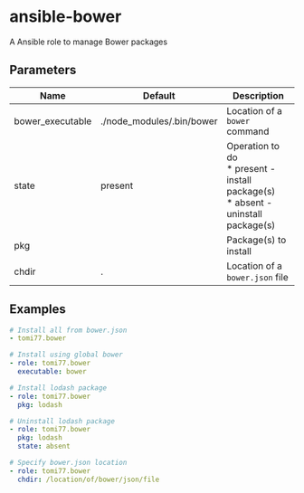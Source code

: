 # ansible-bower
A Ansible role to manage Bower packages

## Parameters

| Name             | Default                   | Description |
| ---------------- | ------------------------- | ----------- |
| bower_executable | ./node_modules/.bin/bower | Location of a `bower` command |
| state            | present                   | Operation to do<br>\* present - install package(s)<br>\* absent - uninstall package(s) |
| pkg              |                           | Package(s) to install |
| chdir            | .                         | Location of a `bower.json` file |

## Examples

~~~yaml
# Install all from bower.json
- tomi77.bower

# Install using global bower
- role: tomi77.bower
  executable: bower

# Install lodash package
- role: tomi77.bower
  pkg: lodash

# Uninstall lodash package
- role: tomi77.bower
  pkg: lodash
  state: absent

# Specify bower.json location
- role: tomi77.bower
  chdir: /location/of/bower/json/file
~~~
